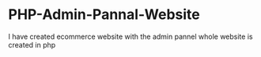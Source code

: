 # PHP-Admin-Pannal-Website
I have created ecommerce website with the admin pannel whole website is created in php
